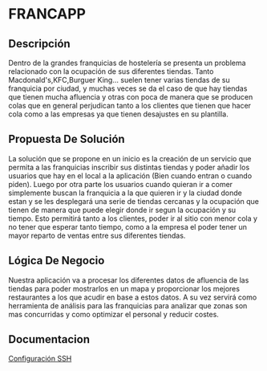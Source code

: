 # FRANCAPP

## Descripción
Dentro de la grandes franquicias de hostelería se presenta un problema relacionado con la ocupación de sus diferentes tiendas. Tanto Macdonald's,KFC,Burguer King... suelen tener varias tiendas de su franquicia por ciudad, y muchas veces se da el caso de que hay tiendas que tienen mucha afluencia y otras con poca de manera que se producen colas que en general perjudican tanto a los clientes que tienen que hacer cola como a las empresas ya que tienen desajustes en su plantilla.


## Propuesta De Solución
La solución que se propone en un inicio es la creación de un servicio que permita a las franquicias inscribir sus distintas tiendas y poder añadir los usuarios que hay en el local a la aplicación (Bien cuando entran o cuando piden). Luego por otra parte los usuarios cuando quieran ir a comer simplemente buscan la franquicia a la que quieren ir y la ciudad donde estan y se les desplegará una serie de tiendas cercanas y la ocupación que tienen de manera que puede elegir donde ir segun la ocupación y su tiempo. Esto permitirá tanto a los clientes, poder ir al sitio con menor cola y no tener que esperar tanto tiempo, como a la empresa el poder tener un mayor reparto de ventas entre sus diferentes tiendas.


## Lógica De Negocio
Nuestra aplicación va a procesar los diferentes datos de afluencia de las tiendas para poder mostrarlos en un mapa y proporcionar los mejores restaurantes a los que acudir en base a estos datos. A su vez servirá como herramienta de análisis para las franquicias para analizar que zonas son mas concurridas y como optimizar el personal y reducir costes.

## Documentacion
[Configuración SSH](https://github.com/alvarogaro/AGR-MVS/blob/objetivo_0_AGR/images/clave-ssh-github.jpg)
